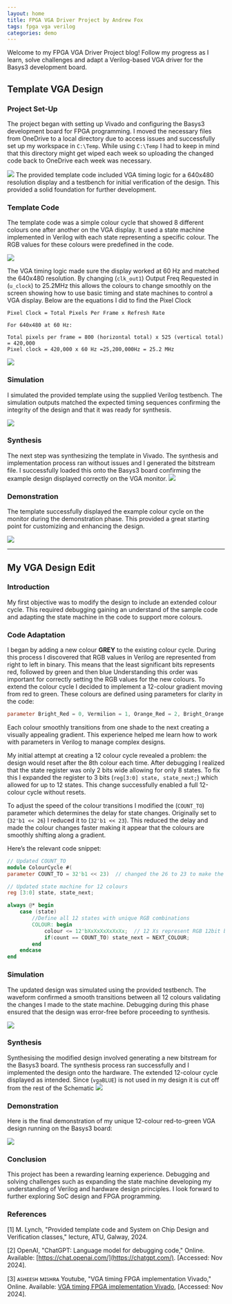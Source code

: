 ```yaml
---
layout: home
title: FPGA VGA Driver Project by Andrew Fox
tags: fpga vga verilog
categories: demo
---
```



Welcome to my FPGA VGA Driver Project blog! Follow my progress as I learn, solve challenges and adapt a Verilog-based VGA driver for the Basys3 development board.

## **Template VGA Design**
### **Project Set-Up**
The project began with setting up Vivado and configuring the Basys3 development board for FPGA programming. I moved the necessary files from OneDrive to a local directory due to access issues and successfully set up my workspace in `C:\Temp`. 
While using `C:\Temp` I had to keep in mind that this directory might get wiped each week so uploading the changed code back to OneDrive each week was necessary.

<img src="https://raw.githubusercontent.com/AndrewFoxATU/SoC-Project/main/docs/assets/images/overview1.png">
The provided template code included VGA timing logic for a 640x480 resolution display and a testbench for initial verification of the design. This provided a solid foundation for further development.

### **Template Code**
The template code was a simple colour cycle that showed 8 different colours one after another on the VGA display. It used a state machine implemented in Verilog with each state representing a specific colour. The RGB values for these colours were predefined in the code.

<img src="https://raw.githubusercontent.com/AndrewFoxATU/SoC-Project/main/docs/assets/images/sources.png">


The VGA timing logic made sure the display worked at 60 Hz and matched the 640x480 resolution. By changing (`clk_out1`) Output Freq Requested in (`u_clock`) to 25.2MHz this allows the colours to change smoothly on the screen showing how to use basic timing and state machines to control a VGA display.
Below are the equations I did to find the Pixel Clock
```
Pixel Clock = Total Pixels Per Frame x Refresh Rate

For 640x480 at 60 Hz:

Total pixels per frame = 800 (horizontal total) x 525 (vertical total) = 420,000
Pixel clock = 420,000 x 60 Hz =25,200,000Hz = 25.2 MHz
```
<img src="https://raw.githubusercontent.com/AndrewFoxATU/SoC-Project/main/docs/assets/images/clock.png">

### **Simulation**

I simulated the provided template using the supplied Verilog testbench. The simulation outputs matched the expected timing sequences confirming the integrity of the design and that it was ready for synthesis.

<img src="https://raw.githubusercontent.com/AndrewFoxATU/SoC-Project/main/docs/assets/images/firstsim.png">

### **Synthesis**
The next step was synthesizing the template in Vivado. The synthesis and implementation process ran without issues and I generated the bitstream file. I successfully loaded this onto the Basys3 board confirming the example design displayed correctly on the VGA monitor.
<img src="https://raw.githubusercontent.com/AndrewFoxATU/SoC-Project/main/docs/assets/images/Screenshot%202024-12-02%20173115.png">


### **Demonstration**
The template successfully displayed the example colour cycle on the monitor during the demonstration phase. This provided a great starting point for customizing and enhancing the design.

<img src="https://raw.githubusercontent.com/AndrewFoxATU/SoC-Project/main/docs/assets/images/ezgif.com-video-to-gif-converter.gif">

---

## My VGA Design Edit
### **Introduction**
My first objective was to modify the design to include an extended colour cycle. This required debugging gaining an understand of the sample code and adapting the state machine in the code to support more colours.

### **Code Adaptation**
I began by adding a new colour **GREY** to the existing colour cycle. During this process I discovered that RGB values in Verilog are represented from right to left in binary. This means that the least significant bits represents red, followed by green and then blue Understanding this order was important for correctly setting the RGB values for the new colours. To extend the colour cycle I decided to implement a 12-colour gradient moving from red to green. These colours are defined using parameters for clarity in the code:
```verilog
parameter Bright_Red = 0, Vermilion = 1, Orange_Red = 2, Bright_Orange = 3, Golden_Orange = 4, Mustard_Yellow = 5, Goldenrod = 6, Olive_Green = 7, Lime_Yellow = 8, Bright_Lime_Green = 9, Electric_Green = 10, Pure_Green = 11;
```
Each colour smoothly transitions from one shade to the next creating a visually appealing gradient. This experience helped me learn how to work with parameters in Verilog to manage complex designs.

My initial attempt at creating a 12 colour cycle revealed a problem: the design would reset after the 8th colour each time. After debugging I realized that the state register was only 2 bits wide allowing for only 8 states. To fix this I expanded the register to 3 bits (`reg[3:0] state, state_next;`) which allowed for up to 12 states. This change successfully enabled a full 12-colour cycle without resets.

To adjust the speed of the colour transitions I modified the (`COUNT_TO`) parameter which determines the delay for state changes. Originally set to (`32'b1 << 26`) I reduced it to (`32'b1 << 23`). This reduced the delay and made the colour changes faster making it appear that the colours are smoothly shifting along a gradient.

Here’s the relevant code snippet:

```verilog
// Updated COUNT_TO
module ColourCycle #(
parameter COUNT_TO = 32'b1 << 23)  // changed the 26 to 23 to make the cycle faster.

// Updated state machine for 12 colours
reg [3:0] state, state_next;

always @* begin
    case (state)
        //Define all 12 states with unique RGB combinations
        COLOUR: begin
            colour <= 12'bXxXxXxXxXxXx;  // 12 Xs represent RGB 12bit binary 
            if(count == COUNT_TO) state_next = NEXT_COLOUR;
        end
    endcase
end

```

### **Simulation**

The updated design was simulated using the provided testbench. The waveform confirmed a smooth transitions between all 12 colours validating the changes I made to the state machine. Debugging during this phase ensured that the design was error-free before proceeding to synthesis.

<img src="https://raw.githubusercontent.com/AndrewFoxATU/SoC-Project/main/docs/assets/images/simulation.png">

### **Synthesis**

Synthesising the modified design involved generating a new bitstream for the Basys3 board. The synthesis process ran successfully and I implemented the design onto the hardware. The extended 12-colour cycle displayed as intended.
Since (`vgaBLUE`) is not used in my design it is cut off from the rest of the Schematic
<img src="https://raw.githubusercontent.com/AndrewFoxATU/SoC-Project/main/docs/assets/images/schematic.png">

### **Demonstration**
Here is the final demonstration of my unique 12-colour red-to-green  VGA design running on the Basys3 board:

<img src="https://raw.githubusercontent.com/AndrewFoxATU/SoC-Project/main/docs/assets/images/IMG_8215-ezgif.com-video-to-gif-converter.gif">

### **Conclusion**
This project has been a rewarding learning experience. Debugging and solving challenges such as expanding the state machine developing my understanding of Verilog and hardware design principles. I look forward to further exploring SoC design and FPGA programming.

### **References**
[1] M. Lynch, "Provided template code and System on Chip Design and Verification classes," lecture, ATU, Galway, 2024.

[2] OpenAI, "ChatGPT: Language model for debugging code," Online. Available: [https://chat.openai.com/](https://chatgpt.com/). [Accessed: Nov 2024]. 

[3] ᴀꜱʜᴇᴇꜱʜ ᴍɪꜱʜʀᴀ Youtube, "VGA timing FPGA implementation Vivado," Online. Available: [VGA timing FPGA implementation Vivado](https://www.youtube.com/watch?v=P9EP-D6Z85A&t=324s&ab_channel=%E1%B4%80%EA%9C%B1%CA%9C%E1%B4%87%E1%B4%87%EA%9C%B1%CA%9C%E1%B4%8D%C9%AA%EA%9C%B1%CA%9C%CA%80%E1%B4%80),  [Accessed: Nov 2024].




